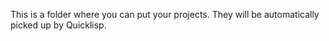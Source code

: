 This is a folder where you can put your projects. They will be automatically picked up by Quicklisp.
